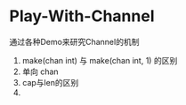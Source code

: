 # Play-With-Channel
通过各种Demo来研究Channel的机制

1. make(chan int) 与 make(chan int, 1) 的区别
2. 单向 chan
3. cap与len的区别
4. 
